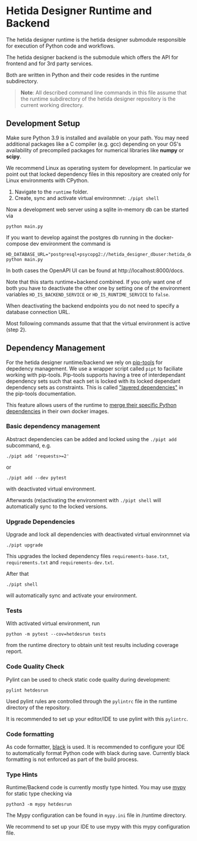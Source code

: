 # Hetida Designer Runtime and Backend

The hetida designer runtime is the hetida designer submodule responsible for execution of Python code and workflows.

The hetida designer backend is the submodule which offers the API for frontend and for 3rd party services.

Both are written in Python and their code resides in the runtime subdirectory.

> **Note**: All described command line commands in this file assume that the runtime subdirectory of the hetida designer repository is the current working directory.

## Development Setup
Make sure Python 3.9 is installed and available on your path. You may need additional packages like a C compiler (e.g. gcc) depending on your OS's availability of precompiled packages for numerical libraries like **numpy** or **scipy**. 

We recommend Linux as operating system for development. In particular we point out that locked dependency files in this repository are created only for Linux environments with CPython.

1. Navigate to the `runtime` folder.
2. Create, sync and activate virtual environmnet: `./pipt shell`

Now a development web server using a sqlite in-memory db can be started via
```
python main.py
```

If you want to develop against the postgres db running in the docker-compose dev environment the command is
```
HD_DATABASE_URL="postgresql+psycopg2://hetida_designer_dbuser:hetida_designer_dbpasswd@localhost:5430/hetida_designer_db" python main.py
```

In both cases the OpenAPI UI can be found at http://localhost:8000/docs.

Note that this starts runtime+backend combined. If you only want one of both you have to deactivate the other one by setting one of the environment variables `HD_IS_BACKEND_SERVICE` or `HD_IS_RUNTIME_SERVICE` to `false`.

When deactivating the backend endpoints you do not need to specify a database connection URL.

Most following commands assume that that the virtual environment is active (step 2).

## Dependency Management
For the hetida designer runtime/backend we rely on [pip-tools](https://github.com/jazzband/pip-tools) for depedency management. We use a wrapper script called `pipt` to faciliate working with pip-tools.
Pip-tools supports having a tree of interdependant dependency sets such that each set is locked with its locked dependant dependency sets as constraints. This is called ["layered dependencies"](https://github.com/jazzband/pip-tools#workflow-for-layered-requirements) in the pip-tools documentation.

This feature allows users of the runtime to [merge their specific Python dependencies](../docs/custom_python_dependencies.md) in their own docker images.

### Basic dependency management
Abstract dependencies can be added and locked using the `./pipt add` subcommand, e.g.
```
./pipt add 'requests>=2'
```
or
```
./pipt add --dev pytest
```
with deactivated virtual environment.

Afterwards (re)activating the environment with `./pipt shell` will automatically sync to the locked versions.

### Upgrade Dependencies
Upgrade and lock all dependencies with deactivated virtual environmnet via
```
./pipt upgrade
```
This upgrades the locked dependency files `requirements-base.txt`, `requirements.txt` and `requirements-dev.txt`.

After that
```
./pipt shell
```
will automatically sync and activate your environment.

### <a name="runtime-tests"></a> Tests
With activated virtual environment, run
```
python -m pytest --cov=hetdesrun tests
```
from the runtime directory to obtain unit test results including coverage report.

### Code Quality Check
Pylint can be used to check static code quality during development:
```
pylint hetdesrun
```
Used pylint rules are controlled through the `pylintrc` file in the runtime directory of the repository.

It is recommended to set up your editor/IDE to use pylint with this `pylintrc`.

### Code formatting
As code formatter, [black](https://github.com/ambv/black) is used. It is recommended to configure your IDE to automatically format Python code with black during save. Currently black formatting is not enforced as part of the build process.

### Type Hints
Runtime/Backend code is currently mostly type hinted. You may use [mypy](http://mypy-lang.org/) for static type checking via
```
python3 -m mypy hetdesrun
```
The Mypy configuration can be found in `mypy.ini` file in /runtime directory.

We recommend to set up your IDE to use mypy with this mypy configuration file.

